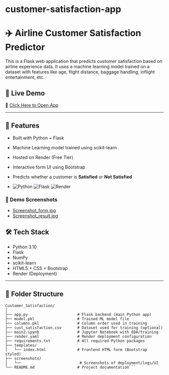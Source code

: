 # customer-satisfaction-app
# ✈️ Airline Customer Satisfaction Predictor

This is a Flask web application that predicts customer satisfaction based on airline experience data. It uses a machine learning model trained on a dataset with features like age, flight distance, baggage handling, inflight entertainment, etc.

## 🚀 Live Demo
🔗 [Click Here to Open App](https://customer-satisfaction-app.onrender.com)

---

## 🧠 Features

- Built with Python + Flask
- Machine Learning model trained using scikit-learn
- Hosted on Render (Free Tier)
- Interactive form UI using Bootstrap
- Predicts whether a customer is **Satisfied** or **Not Satisfied**

- ![Python](https://img.shields.io/badge/Python-3.10-blue)
![Flask](https://img.shields.io/badge/Flask-2.3-lightgrey)
![Render](https://img.shields.io/badge/Deployed%20on-Render-brightgreen)



### 📸 Demo Screenshots

- [Screenshot_form.jpg](screenshot/Screenshot_form.jpg)
- [Screenshot_result.jpg](screenshot/Screenshot_result.jpg)

## 🛠️ Tech Stack

- Python 3.10
- Flask
- NumPy
- scikit-learn
- HTML5 + CSS + Bootstrap
- Render (Deployment)


---

## 📁 Folder Structure
```
Customer_Satisfaction/
│
├── app.py                      # Flask backend (main Python app)
├── model.pkl                   # Trained ML model file
├── columns.pkl                 # Column order used in training
├── cust_satisfaction.csv       # Dataset used for training (optional)
├── main2.ipynb                 # Jupyter Notebook with EDA/training
├── render.yaml                 # Render deployment configuration
├── requirements.txt            # All required Python packages
├── templates/
│   └── index.html              # Frontend HTML form (Bootstrap styled)
├── screenshots/
│   └──                          # Screenshots of deployment/logs/UI
└── README.md                   # Project documentation```

```
